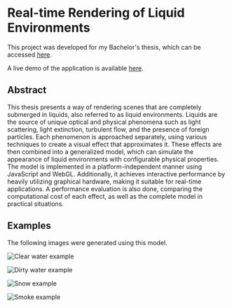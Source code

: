 # Real-time Rendering of Liquid Environments

This project was developed for my Bachelor's thesis, which can be accessed [here](https://repozitorij.uni-lj.si/IzpisGradiva.php?id=119972&lang=eng).

A live demo of the application is available [here](https://rokcej.github.io/).

## Abstract 

This thesis presents a way of rendering scenes that are completely submerged in liquids, also referred to as liquid environments.
Liquids are the source of unique optical and physical phenomena such as light scattering, light extinction, turbulent flow, and the presence of foreign particles.
Each phenomenon is approached separately, using various techniques to create a visual effect that approximates it.
These effects are then combined into a generalized model, which can simulate the appearance of liquid environments with configurable physical properties.
The model is implemented in a platform-independent manner using JavaScript and WebGL.
Additionally, it achieves interactive performance by heavily utilizing graphical hardware, making it suitable for real-time applications.
A performance evaluation is also done, comparing the computational cost of each effect, as well as the complete model in practical situations.

## Examples

The following images were generated using this model.

![Clear water example](examples/bunny_water.jpg "Bunnies in clear water")

![Dirty water example](examples/bunny_swamp.jpg "Bunnies in dirty water")

![Snow example](examples/bunny_snow.jpg "Bunnies in snow")

![Smoke example](examples/dragon.jpg "Dragon in smoke")
